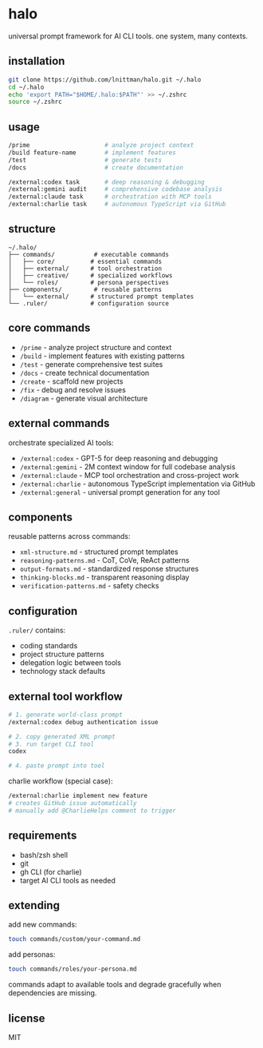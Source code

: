 # halo

universal prompt framework for AI CLI tools. one system, many contexts.

## installation

```bash
git clone https://github.com/lnittman/halo.git ~/.halo
cd ~/.halo
echo 'export PATH="$HOME/.halo:$PATH"' >> ~/.zshrc
source ~/.zshrc
```

## usage

```bash
/prime                     # analyze project context
/build feature-name        # implement features
/test                      # generate tests
/docs                      # create documentation

/external:codex task       # deep reasoning & debugging
/external:gemini audit     # comprehensive codebase analysis
/external:claude task      # orchestration with MCP tools
/external:charlie task     # autonomous TypeScript via GitHub
```

## structure

```
~/.halo/
├── commands/           # executable commands
│   ├── core/          # essential commands
│   ├── external/      # tool orchestration
│   ├── creative/      # specialized workflows
│   └── roles/         # persona perspectives
├── components/         # reusable patterns
│   └── external/      # structured prompt templates
└── .ruler/            # configuration source
```

## core commands

- `/prime` - analyze project structure and context
- `/build` - implement features with existing patterns  
- `/test` - generate comprehensive test suites
- `/docs` - create technical documentation
- `/create` - scaffold new projects
- `/fix` - debug and resolve issues
- `/diagram` - generate visual architecture

## external commands

orchestrate specialized AI tools:

- `/external:codex` - GPT-5 for deep reasoning and debugging
- `/external:gemini` - 2M context window for full codebase analysis
- `/external:claude` - MCP tool orchestration and cross-project work
- `/external:charlie` - autonomous TypeScript implementation via GitHub
- `/external:general` - universal prompt generation for any tool

## components

reusable patterns across commands:

- `xml-structure.md` - structured prompt templates
- `reasoning-patterns.md` - CoT, CoVe, ReAct patterns
- `output-formats.md` - standardized response structures
- `thinking-blocks.md` - transparent reasoning display
- `verification-patterns.md` - safety checks

## configuration

`.ruler/` contains:
- coding standards
- project structure patterns
- delegation logic between tools
- technology stack defaults

## external tool workflow

```bash
# 1. generate world-class prompt
/external:codex debug authentication issue

# 2. copy generated XML prompt
# 3. run target CLI tool
codex

# 4. paste prompt into tool
```

charlie workflow (special case):
```bash
/external:charlie implement new feature
# creates GitHub issue automatically
# manually add @CharlieHelps comment to trigger
```

## requirements

- bash/zsh shell
- git
- gh CLI (for charlie)
- target AI CLI tools as needed

## extending

add new commands:
```bash
touch commands/custom/your-command.md
```

add personas:
```bash
touch commands/roles/your-persona.md
```

commands adapt to available tools and degrade gracefully when dependencies are missing.

## license

MIT